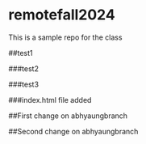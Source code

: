 # remotefall2024

This is a sample repo for the class

##test1

###test2

###test3

###index.html file added

##First change on abhyaungbranch

##Second change on abhyaungbranch
